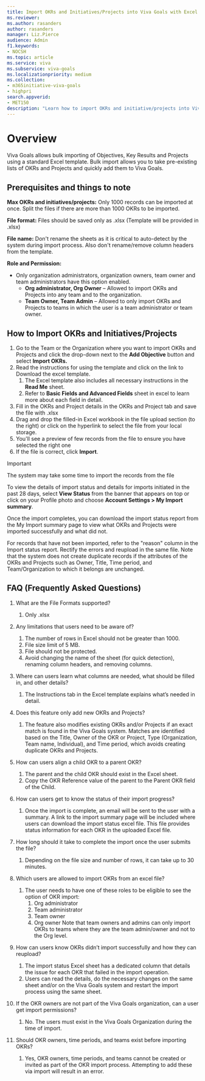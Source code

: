 ```yaml
---
title: Import OKRs and Initiatives/Projects into Viva Goals with Excel
ms.reviewer: 
ms.author: rasanders
author: rasanders
manager: Liz.Pierce     
audience: Admin
f1.keywords:
- NOCSH
ms.topic: article
ms.service: viva
ms.subservice: viva-goals
ms.localizationpriority: medium
ms.collection:  
- m365initiative-viva-goals
- highpri  
search.appverid:
- MET150
description: "Learn how to import OKRs and initiative/projects into Viva goals through a standard Excel Template"
---
```


# Overview 

Viva Goals allows bulk importing of Objectives, Key Results and Projects using a standard Excel template. Bulk import allows you to take pre-existing lists of OKRs and Projects and quickly add them to Viva Goals. 

## Prerequisites and things to note 

**Max OKRs and initiatives/projects:** Only 1000 records can be imported at once. Split the files if there are more than 1000 OKRs to be imported.

**File format:** Files should be saved only as .xlsx (Template will be provided in .xlsx)

**File name:** Don't rename the sheets as it is critical to auto-detect by the system during import process. Also don't rename/remove column headers from the template.

**Role and Permission:**

- Only organization administrators, organization owners, team owner and team administrators have this option enabled.
    - **Org administrator, Org Owner** – Allowed to import OKRs and Projects into any team and to the organization.
    - **Team Owner, Team Admin** – Allowed to only import OKRs and Projects to teams in which the user is a team administrator or team owner. 

## How to Import OKRs and Initiatives/Projects

1. Go to the Team or the Organization where you want to import OKRs and Projects and click  the drop-down next to the **Add Objective** button and select **Import OKRs.**
1. Read the instructions for using the template and click on the link to Download the excel template.
    1. The Excel template also includes all necessary instructions in the **Read Me** sheet.  
    1. Refer to **Basic Fields and Advanced Fields** sheet in excel to learn more about each field in detail.  
1. Fill in the OKRs and Project details in the OKRs and Project tab and save the file with .xlsx 
1. Drag and drop the filled-in Excel workbook in the file upload section (to the right) or click on the hyperlink to select the file from your local storage.
1. You'll see a preview of few records from the file to ensure you have selected the right one 
1. If the file is correct, click **Import**.

> [!IMPORTANT]
> The system may take some time to import the records from the file 

To view the details of import status and details for imports initiated in the past 28 days, select **View Status** from the banner that appears on top or click on your Profile photo and choose **Account Settings > My Import summary**.

Once the import completes, you can download the import status report from the My Import summary page to view what OKRs and Projects were imported successfully and what did not.

For records that have not been imported, refer to the "reason" column in the Import status report. Rectify the errors and reupload in the same file. Note that the system does not create duplicate records if the attributes of the OKRs and Projects such as Owner, Title, Time period, and Team/Organization to which it belongs are unchanged.

 ## FAQ (Frequently Asked Questions)

1. What are the File Formats supported? 
    1. Only .xlsx

1. Any limitations that users need to be aware of? 
    1. The number of rows in Excel should not be greater than 1000. 
    1. File size limit of 5 MB. 
    1. File should not be protected. 
    1. Avoid changing the name of the sheet (for quick detection), renaming column headers, and removing columns. 

1. Where can users learn what columns are needed, what should be filled in, and other details? 
    1. The Instructions tab in the Excel template explains what’s needed in detail.

1. Does this feature only add new OKRs and Projects? 
    1. The feature also modifies existing OKRs and/or Projects if an exact match is found in the Viva Goals system. Matches are identified based on the Title, Owner of the OKR or Project, Type (Organization, Team name, Individual), and Time period, which avoids creating duplicate OKRs and Projects.

1. How can users align a child OKR to a parent OKR? 
    1. The parent and the child OKR should exist in the Excel sheet.  
    1. Copy the OKR Reference value of the parent to the Parent OKR field of the Child.

1. How can users get to know the status of their import progress? 
    1. Once the import is complete, an email will be sent to the user with a summary. A link to the import summary page will be included where users can download the import status excel file. This file provides status information for each OKR in the uploaded Excel file. 

1. How long should it take to complete the import once the user submits the file? 
    1. Depending on the file size and number of rows, it can take up to 30 minutes. 

1. Which users are allowed to import OKRs from an excel file? 
    1. The user needs to have one of these roles to be eligible to see the option of OKR import: 
        1. Org administrator 
        1. Team administrator 
        1. Team owner 
        1. Org owner 
        Note that team owners and admins can only import OKRs to teams where they are the team admin/owner and not to the Org level. 

1. How can users know OKRs didn’t import successfully and how they can reupload? 
    1. The import status Excel sheet has a dedicated column that details the issue for each OKR that failed in the import operation. 
    1. Users can read the details, do the necessary changes on the same sheet and/or on the Viva Goals system and restart the import process using the same sheet. 

1. If the OKR owners are not part of the Viva Goals organization, can a user get import permissions? 
    1. No. The users must exist in the Viva Goals Organization during the time of import. 

1. Should OKR owners, time periods, and teams exist before importing OKRs? 
    1. Yes, OKR owners, time periods, and teams cannot be created or invited as part of the OKR import process. Attempting to add these via import will result in an error.